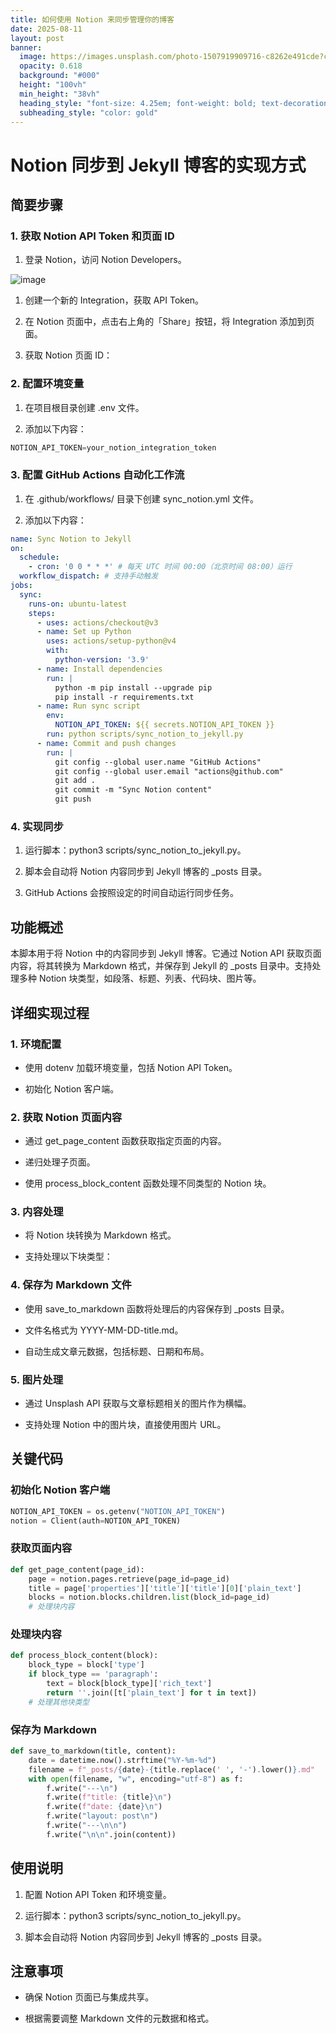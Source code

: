 ```yaml
---
title: 如何使用 Notion 来同步管理你的博客
date: 2025-08-11
layout: post
banner:
  image: https://images.unsplash.com/photo-1507919909716-c8262e491cde?crop=entropy&cs=tinysrgb&fit=max&fm=jpg&ixid=M3w2OTIwMzJ8MHwxfHJhbmRvbXx8fHx8fHx8fDE3NTQ5Mjk4MzF8&ixlib=rb-4.1.0&q=80&w=1080
  opacity: 0.618
  background: "#000"
  height: "100vh"
  min_height: "38vh"
  heading_style: "font-size: 4.25em; font-weight: bold; text-decoration: underline"
  subheading_style: "color: gold"
---
```


# Notion 同步到 Jekyll 博客的实现方式

## 简要步骤

### 1. 获取 Notion API Token 和页面 ID

1. 登录 Notion，访问 Notion Developers。

![image](https://prod-files-secure.s3.us-west-2.amazonaws.com/a7a0cc5a-89b9-4cda-8686-1fba0ca52f40/d19c1afe-dea5-4312-9333-786b0ba83054/image.png?X-Amz-Algorithm=AWS4-HMAC-SHA256&X-Amz-Content-Sha256=UNSIGNED-PAYLOAD&X-Amz-Credential=ASIAZI2LB466RW7GGQGX%2F20250811%2Fus-west-2%2Fs3%2Faws4_request&X-Amz-Date=20250811T163030Z&X-Amz-Expires=3600&X-Amz-Security-Token=IQoJb3JpZ2luX2VjELj%2F%2F%2F%2F%2F%2F%2F%2F%2F%2FwEaCXVzLXdlc3QtMiJGMEQCICbr%2F8%2BGJDsqyp1a%2FGRcF7jLQXBaqDCdjGEfSDy2Wg8IAiABhDh7R%2BGo3%2BbBCMhBr%2FP%2FM93xRZ%2BqIbyGOUXHwzMf2yqIBAjx%2F%2F%2F%2F%2F%2F%2F%2F%2F%2F8BEAAaDDYzNzQyMzE4MzgwNSIM8VqKmLKuAx6K6e8ZKtwDs6KkJkDiIe7iOswH6BY6zCgEg116pT5w97ZLXjvPVQz9p%2FCxzSQiXO7%2FA5BpNQQL7zzcDxvuiVb9kl8Db3jLF7G0OEoauIi58rtSB%2Fvqyt0VeRy7ce%2BmhAjAGkxSmX9ywxDs%2BprhakknhoAJLzTUBgsIE%2FFteOLV59j%2BTrC7ncBiN4OOnrWjhu9ot9nRzaVWvmj68e%2BLKXuj%2FU5LUZEg3TecQaqLlKWleJt6q0AHFeS4HlWoeAQYEwzSIt88GZKW4Em%2BmTWAvxzvO7R0ZKB810vwufPp5cz8DsgYZ9O2G%2BXNzQEqAgMqR7IYSnkcnVzOsDqPGbvx8h8bXntbB%2FY%2BmswrHhigg1Sh%2FxzM0kxFOM3ozKGCGQBuYtdV7wniCAMviis0H4su0KD6Tg9fISPcc5y12p3ydAUePBrfaQlVs52TohjfakoX7LUvfNp7zZ0wQkpwEs3Z2sA3MTN88NgvEg8nxuV8%2BhdVrbqwNnYCDuh6t5GnrlGo2uk496a3mYgya5e7FrefFAdy4mAafcfplhl9kKRGNjYY47TABzCMHQScAW%2FXTSASNMZFtVaOGhnMd%2FRfXGckG9DyqihKyRzBbQjvsJpFsGZaviq18F5Vr%2F%2BV9XeLDaaE9XaN3sowp6LoxAY6pgEXnggYcx2%2BLp10QKBRC%2BengfONkOr3e1ma6cdXFZ4A8M4dS9qDTE%2FlJBBN3Sa8tWFbj7hDQfBwqdwoglP2ctzvJ3GH9tbe3MMUy4QQeXCAGKxUMu%2Bgl7IoWDV385XWl3zKWclkJQu1AmQN%2BzOh%2BPCAum%2Bp2DqMTkpYh6o3UdUqcFwlN8lscqW58BTsJbeWr9Dcf0X3T6Lp7qCD1XTAG354C%2BUagwxE&X-Amz-Signature=a93d284d7fc0e38bdc1238a3bba749c49cb62eea9989a99b994191e5695ec8c7&X-Amz-SignedHeaders=host&x-amz-checksum-mode=ENABLED&x-id=GetObject)

1. 创建一个新的 Integration，获取 API Token。

1. 在 Notion 页面中，点击右上角的「Share」按钮，将 Integration 添加到页面。

1. 获取 Notion 页面 ID：


### 2. 配置环境变量

1. 在项目根目录创建 .env 文件。

1. 添加以下内容：

```javascript
NOTION_API_TOKEN=your_notion_integration_token
```

### 3. 配置 GitHub Actions 自动化工作流

1. 在 .github/workflows/ 目录下创建 sync_notion.yml 文件。

1. 添加以下内容：

```yaml
name: Sync Notion to Jekyll
on:
  schedule:
    - cron: '0 0 * * *' # 每天 UTC 时间 00:00（北京时间 08:00）运行
  workflow_dispatch: # 支持手动触发
jobs:
  sync:
    runs-on: ubuntu-latest
    steps:
      - uses: actions/checkout@v3
      - name: Set up Python
        uses: actions/setup-python@v4
        with:
          python-version: '3.9'
      - name: Install dependencies
        run: |
          python -m pip install --upgrade pip
          pip install -r requirements.txt
      - name: Run sync script
        env:
          NOTION_API_TOKEN: ${{ secrets.NOTION_API_TOKEN }}
        run: python scripts/sync_notion_to_jekyll.py
      - name: Commit and push changes
        run: |
          git config --global user.name "GitHub Actions"
          git config --global user.email "actions@github.com"
          git add .
          git commit -m "Sync Notion content"
          git push
```

### 4. 实现同步

1. 运行脚本：python3 scripts/sync_notion_to_jekyll.py。

1. 脚本会自动将 Notion 内容同步到 Jekyll 博客的 _posts 目录。

1. GitHub Actions 会按照设定的时间自动运行同步任务。

## 功能概述

本脚本用于将 Notion 中的内容同步到 Jekyll 博客。它通过 Notion API 获取页面内容，将其转换为 Markdown 格式，并保存到 Jekyll 的 _posts 目录中。支持处理多种 Notion 块类型，如段落、标题、列表、代码块、图片等。

## 详细实现过程

### 1. 环境配置

- 使用 dotenv 加载环境变量，包括 Notion API Token。

- 初始化 Notion 客户端。

### 2. 获取 Notion 页面内容

- 通过 get_page_content 函数获取指定页面的内容。

- 递归处理子页面。

- 使用 process_block_content 函数处理不同类型的 Notion 块。

### 3. 内容处理

- 将 Notion 块转换为 Markdown 格式。

- 支持处理以下块类型：


### 4. 保存为 Markdown 文件

- 使用 save_to_markdown 函数将处理后的内容保存到 _posts 目录。

- 文件名格式为 YYYY-MM-DD-title.md。

- 自动生成文章元数据，包括标题、日期和布局。

### 5. 图片处理

- 通过 Unsplash API 获取与文章标题相关的图片作为横幅。

- 支持处理 Notion 中的图片块，直接使用图片 URL。

## 关键代码

### 初始化 Notion 客户端

```python
NOTION_API_TOKEN = os.getenv("NOTION_API_TOKEN")
notion = Client(auth=NOTION_API_TOKEN)
```

### 获取页面内容

```python
def get_page_content(page_id):
    page = notion.pages.retrieve(page_id=page_id)
    title = page['properties']['title']['title'][0]['plain_text']
    blocks = notion.blocks.children.list(block_id=page_id)
    # 处理块内容
```

### 处理块内容

```python
def process_block_content(block):
    block_type = block['type']
    if block_type == 'paragraph':
        text = block[block_type]['rich_text']
        return ''.join([t['plain_text'] for t in text])
    # 处理其他块类型
```

### 保存为 Markdown

```python
def save_to_markdown(title, content):
    date = datetime.now().strftime("%Y-%m-%d")
    filename = f"_posts/{date}-{title.replace(' ', '-').lower()}.md"
    with open(filename, "w", encoding="utf-8") as f:
        f.write("---\n")
        f.write(f"title: {title}\n")
        f.write(f"date: {date}\n")
        f.write("layout: post\n")
        f.write("---\n\n")
        f.write("\n\n".join(content))
```

## 使用说明

1. 配置 Notion API Token 和环境变量。

1. 运行脚本：python3 scripts/sync_notion_to_jekyll.py。

1. 脚本会自动将 Notion 内容同步到 Jekyll 博客的 _posts 目录。

## 注意事项

- 确保 Notion 页面已与集成共享。

- 根据需要调整 Markdown 文件的元数据和格式。
